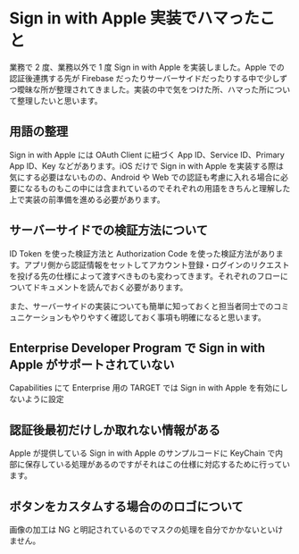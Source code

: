 # Sign in with Apple 実装でハマったこと

業務で 2 度、業務以外で 1 度 Sign in with Apple を実装しました。Apple での認証後連携する先が Firebase だったりサーバーサイドだったりする中で少しずつ曖昧な所が整理されてきました。実装の中で気をつけた所、ハマった所について整理したいと思います。

## 用語の整理

Sign in with Apple には OAuth Client に紐づく App ID、Service ID、Primary App ID、Key などがあります。iOS だけで Sign in with Apple を実装する際は気にする必要はないものの、Android や Web での認証も考慮に入れる場合に必要になるものもこの中には含まれているのでそれぞれの用語をきちんと理解した上で実装の前準備を進める必要があります。

## サーバーサイドでの検証方法について

ID Token を使った検証方法と Authorization Code を使った検証方法があります。アプリ側から認証情報をセットしてアカウント登録・ログインのリクエストを投げる先の仕様によって渡すべきものも変わってきます。それぞれのフローについてドキュメントを読んでおく必要があります。

また、サーバーサイドの実装についても簡単に知っておくと担当者同士でのコミュニケーションもやりやすく確認しておく事項も明確になると思います。

## Enterprise Developer Program で Sign in with Apple がサポートされていない

Capabilities にて Enterprise 用の TARGET では Sign in with Apple を有効にしないように設定

## 認証後最初だけしか取れない情報がある

Apple が提供している Sign in with Apple のサンプルコードに KeyChain で内部に保存している処理があるのですがそれはこの仕様に対応するために行っています。

## ボタンをカスタムする場合ののロゴについて

画像の加工は NG と明記されているのでマスクの処理を自分でかかないといけません。
